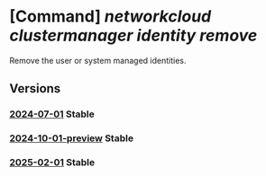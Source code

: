 # [Command] _networkcloud clustermanager identity remove_

Remove the user or system managed identities.

## Versions

### [2024-07-01](/Resources/mgmt-plane/L3N1YnNjcmlwdGlvbnMve30vcmVzb3VyY2Vncm91cHMve30vcHJvdmlkZXJzL21pY3Jvc29mdC5uZXR3b3JrY2xvdWQvY2x1c3Rlcm1hbmFnZXJzL3t9/2024-07-01.xml) **Stable**

<!-- mgmt-plane /subscriptions/{}/resourcegroups/{}/providers/microsoft.networkcloud/clustermanagers/{} 2024-07-01 identity -->

### [2024-10-01-preview](/Resources/mgmt-plane/L3N1YnNjcmlwdGlvbnMve30vcmVzb3VyY2Vncm91cHMve30vcHJvdmlkZXJzL21pY3Jvc29mdC5uZXR3b3JrY2xvdWQvY2x1c3Rlcm1hbmFnZXJzL3t9/2024-10-01-preview.xml) **Stable**

<!-- mgmt-plane /subscriptions/{}/resourcegroups/{}/providers/microsoft.networkcloud/clustermanagers/{} 2024-10-01-preview identity -->

### [2025-02-01](/Resources/mgmt-plane/L3N1YnNjcmlwdGlvbnMve30vcmVzb3VyY2Vncm91cHMve30vcHJvdmlkZXJzL21pY3Jvc29mdC5uZXR3b3JrY2xvdWQvY2x1c3Rlcm1hbmFnZXJzL3t9/2025-02-01.xml) **Stable**

<!-- mgmt-plane /subscriptions/{}/resourcegroups/{}/providers/microsoft.networkcloud/clustermanagers/{} 2025-02-01 identity -->
